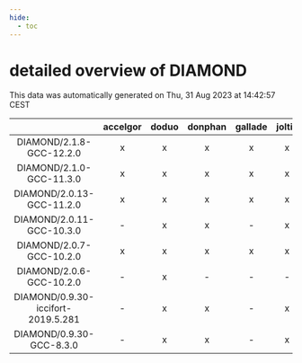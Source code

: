 ```yaml
---
hide:
  - toc
---
```


detailed overview of DIAMOND
============================


This data was automatically generated on Thu, 31 Aug 2023 at 14:42:57 CEST  

| |accelgor|doduo|donphan|gallade|joltik|skitty|swalot|victini|
| :---: | :---: | :---: | :---: | :---: | :---: | :---: | :---: | :---: |
|DIAMOND/2.1.8-GCC-12.2.0|x|x|x|x|x|x|x|x|
|DIAMOND/2.1.0-GCC-11.3.0|x|x|x|x|x|x|x|x|
|DIAMOND/2.0.13-GCC-11.2.0|x|x|x|x|x|x|x|x|
|DIAMOND/2.0.11-GCC-10.3.0|-|x|x|-|x|x|x|x|
|DIAMOND/2.0.7-GCC-10.2.0|x|x|x|x|x|x|x|x|
|DIAMOND/2.0.6-GCC-10.2.0|-|x|-|-|-|-|-|-|
|DIAMOND/0.9.30-iccifort-2019.5.281|-|x|x|-|x|x|-|x|
|DIAMOND/0.9.30-GCC-8.3.0|-|x|x|-|x|x|-|x|

